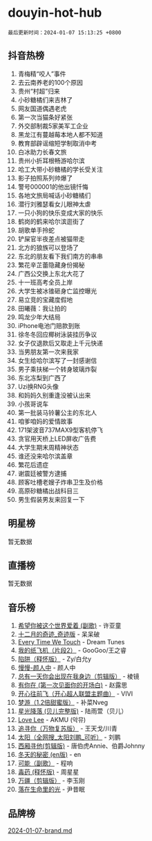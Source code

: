 # douyin-hot-hub

`最后更新时间：2024-01-07 15:13:25 +0800`

## 抖音热榜

1. 青梅精“咬人”事件
1. 去云南养老的100个原因
1. 贵州“村超”归来
1. 小砂糖橘们来吉林了
1. 网友国道偶遇老虎
1. 第一次当猫条好紧张
1. 外交部制裁5家美军工企业
1. 黑龙江有蔓越莓本地人都不知道
1. 教育部辟谣缩短学制取消中考
1. 白冰助力长春文旅
1. 贵州小折耳根畅游哈尔滨
1. 哈工大带小砂糖橘的学长受关注
1. 影子拍照系列帅爆了
1. 警号000001的他出镜忏悔
1. 各地文旅局喊话小砂糖橘们
1. 潜行刘雅瑟看女儿眼神太虐
1. 一只小狗的快乐变成大家的快乐
1. 鹤岗的鹤来哈尔滨逛街了
1. 胡歌单手拎蛇
1. 铲屎官半夜差点被猫带走
1. 北方的狼族可以登场了
1. 东北的朋友看下我们南方的串串
1. 繁花辛芷蕾隐藏身份揭秘
1. 广西公交换上东北大花了
1. 十一班高考全员上岸
1. 大学生被冰锥砸身亡监控曝光
1. 易立竞的宝藏度假地
1. 田曦薇：我让拍的
1. 鸣龙少年大结局
1. iPhone电池门赔款到账
1. 徐冬冬回应椰树泳装挂历争议
1. 女子仅退款后又取走上千元快递
1. 当男朋友第一次来我家
1. 女生给哈尔滨写了一封感谢信
1. 男子乘扶梯一个转身玻璃炸裂
1. 东北冻梨到广西了
1. Uzi换RNG头像
1. 和妈妈久别重逢没被认出来
1. 小孩哥说车
1. 第一批装马铃薯公主的东北人
1. 咱爹咱妈的爱情故事
1. 171架波音737MAX9型客机停飞
1. 贪官用天桥上LED屏收广告费
1. 大学生期末周精神状态
1. 谁还没来哈尔滨盖章
1. 繁花后遗症
1. 谢震廷被警方逮捕
1. 顾客吐槽老嫂子炸串卫生及价格
1. 高原砂糖橘出战科目三
1. 男生假装男友来回复一下

## 明星榜

暂无数据

## 直播榜

暂无数据

## 音乐榜

1. [希望你被这个世界爱着 (副歌)](https://sf86-cdn-tos.douyinstatic.com/obj/tos-cn-ve-2774/oUHCmWQfZlE3QQBKBeD8rCFLpJzPgCpImhsxMt) - 许亚童
1. [十二月的奇迹_奇迹版](https://sf86-cdn-tos.douyinstatic.com/obj/tos-cn-ve-2774/oMslvA9FBzGMGHnyUuoiiUjtIAXfMz6tzwByW8) - 呆呆破
1. [Every Time We Touch](https://sf86-cdn-tos.douyinstatic.com/obj/tos-cn-ve-2774/ogN6lUKQeBBfEVhIOMikG1CcJjugxk1tztZyhP) - Dream Tunes
1. [我的纸飞机（片段2）](https://sf86-cdn-tos.douyinstatic.com/obj/tos-cn-ve-2774/oM2ZrKcg2CD5AeRB2gkeXOFB1IxAGJdZPazYHf) - GooGoo/王之睿
1. [陷阱（释怀版）](https://sf86-cdn-tos.douyinstatic.com/obj/tos-cn-ve-2774/oE8C21LeZrzKLDFfQYgMzx4GAIHageG5IzayY7) - Zy/白允y
1. [慢慢-颜人中](https://sf6-cdn-tos.douyinstatic.com/obj/tos-cn-ve-2774/ocjHNfBXdBxQNC8ZGAeoLMFTUgtBg8bkExunDC) - 颜人中
1. [总有一天你会出现在我身边（剪辑版）](https://sf86-cdn-tos.douyinstatic.com/obj/tos-cn-ve-2774/oMLsHwhWW7CYoAhoWB9EXUQIzNBsfAJxpAoxCU) - 棱镜
1. [有你在 (第一次见面你的开场白)](https://sf86-cdn-tos.douyinstatic.com/obj/tos-cn-ve-2774/oAthrQ3ClJBfI57uBoFEgNDYtNCZ0TSYQQfxQ0) - 赵露思
1. [开心往前飞（开心超人联盟主题曲）](https://sf86-cdn-tos.douyinstatic.com/obj/tos-cn-ve-2774/9d8fb7c82cf1421fb93a9fe925275e0a) - VIVI
1. [梦游（1.2倍甜蜜版）](https://sf3-cdn-tos.douyinstatic.com/obj/tos-cn-ve-2774/o4gyAUm8hwufoEABmwVIiQtHsFuGzAEEWtNMzo) - 补菜Nveg
1. [星光降落 (贝儿完整版)](https://sf86-cdn-tos.douyinstatic.com/obj/tos-cn-ve-2774/okwB9hAwyAtsFFkFBzAX1hOOfQuIoMNs0W2Mwr) - 陆雨萱（贝儿）
1. [Love Lee](https://sf6-cdn-tos.douyinstatic.com/obj/tos-cn-ve-2774/o05GbkJGbCBTdDnMtB0fwOYgkeZp23vrWQDQBS) - AKMU (악뮤)
1. [追寻你（万物复苏版）](https://sf6-cdn-tos.douyinstatic.com/obj/tos-cn-ve-2774/oYeAZJsbjIDit9APmBg8u6uDUQnHmoCf3gbo74) - 王天戈/川青
1. [太阳（全网搜_太阳刘鹏_可听）](https://sf86-cdn-tos.douyinstatic.com/obj/tos-cn-ve-2774/ogWbyIQnlBFImVbeDocRdCIYtBHlbJXgfZMvgz) - 刘鹏
1. [西厢寻他(剪辑版)](https://sf86-cdn-tos.douyinstatic.com/obj/tos-cn-ve-2774/oUsAVfAQKlRNxEv5qxvIB8o5qmIWUcXbzJKJhw) - 唐伯虎Annie、伯爵Johnny
1. [冬天的秘密 (en版)](https://sf86-cdn-tos.douyinstatic.com/obj/tos-cn-ve-2774/okIuMHDdzyf3FjGK4Lphe1vfHcQaPIHAg0Z4CR) - en
1. [可能（副歌）](https://sf3-cdn-tos.douyinstatic.com/obj/tos-cn-ve-2774/cde1731888894259b333569393c2fb51) - 程响
1. [毒药 (释怀版)](https://sf6-cdn-tos.douyinstatic.com/obj/tos-cn-ve-2774/oYILMEAzspdZBIzy4frJNB8ZHPHWAhiwowd4Ad) - 周星星
1. [万疆（剪辑版）](https://sf86-cdn-tos.douyinstatic.com/obj/tos-cn-ve-2774/ooG7oVgFlDTelKCjCsTTobQvbdtj1BBQXnfZd8) - 李玉刚
1. [落在生命里的光](https://sf86-cdn-tos.douyinstatic.com/obj/tos-cn-ve-2774/d9ffa8c090124ea58bb10df9b510c01d) - 尹昔眠

## 品牌榜

[2024-01-07-brand.md](2024-01-07-brand.md)
